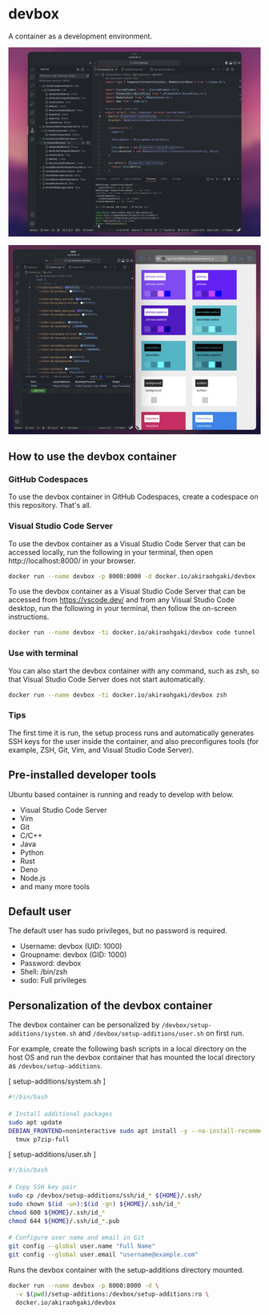 # devbox

A container as a development environment.

![screenshot-01](images/screenshot-01.jpg)

![screenshot-02](images/screenshot-02.jpg)

## How to use the devbox container

### GitHub Codespaces

To use the devbox container in GitHub Codespaces, create a codespace on this repository.
That's all.

### Visual Studio Code Server

To use the devbox container as a Visual Studio Code Server that can be accessed locally, run the following in your terminal, then open http://localhost:8000/ in your browser.

```sh
docker run --name devbox -p 8000:8000 -d docker.io/akiraohgaki/devbox
```

To use the devbox container as a Visual Studio Code Server that can be accessed from https://vscode.dev/ and from any Visual Studio Code desktop, run the following in your terminal, then follow the on-screen instructions.

```sh
docker run --name devbox -ti docker.io/akiraohgaki/devbox code tunnel
```

### Use with terminal

You can also start the devbox container with any command, such as zsh, so that Visual Studio Code Server does not start automatically.

```sh
docker run --name devbox -ti docker.io/akiraohgaki/devbox zsh
```

### Tips

The first time it is run, the setup process runs and automatically generates SSH keys for the user inside the container, and also preconfigures tools (for example, ZSH, Git, Vim, and Visual Studio Code Server).

## Pre-installed developer tools

Ubuntu based container is running and ready to develop with below.

- Visual Studio Code Server
- Vim
- Git
- C/C++
- Java
- Python
- Rust
- Deno
- Node.js
- and many more tools

## Default user

The default user has sudo privileges, but no password is required.

- Username: devbox (UID: 1000)
- Groupname: devbox (GID: 1000)
- Password: devbox
- Shell: /bin/zsh
- sudo: Full privileges

## Personalization of the devbox container

The devbox container can be personalized by `/devbox/setup-additions/system.sh` and `/devbox/setup-additions/user.sh` on first run.

For example, create the following bash scripts in a local directory on the host OS and run the devbox container that has mounted the local directory as `/devbox/setup-additions`.

[ setup-additions/system.sh ]

```bash
#!/bin/bash

# Install additional packages
sudo apt update
DEBIAN_FRONTEND=noninteractive sudo apt install -y --no-install-recommends \
  tmux p7zip-full
```

[ setup-additions/user.sh ]

```bash
#!/bin/bash

# Copy SSH key pair
sudo cp /devbox/setup-additions/ssh/id_* ${HOME}/.ssh/
sudo chown $(id -un):$(id -gn) ${HOME}/.ssh/id_*
chmod 600 ${HOME}/.ssh/id_*
chmod 644 ${HOME}/.ssh/id_*.pub

# Configure user name and email in Git
git config --global user.name "Full Name"
git config --global user.email "username@example.com"
```

Runs the devbox container with the setup-additions directory mounted.

```sh
docker run --name devbox -p 8000:8000 -d \
  -v $(pwd)/setup-additions:/devbox/setup-additions:ro \
  docker.io/akiraohgaki/devbox
```
